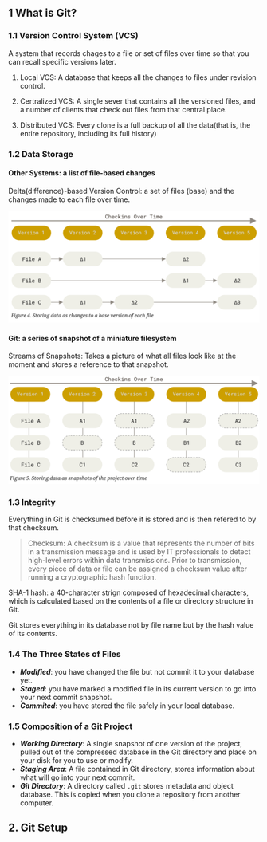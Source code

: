 ## 1 What is Git?

### 1.1 Version Control System (VCS)
A system that records chages to a file or set of files over time so that you can recall specific versions later.

1. Local VCS: A database that keeps all the changes to files under revision control.

2. Certralized VCS: A single sever that contains all the versioned files, and a number of clients that check out files from that central place.

3. Distributed VCS: Every clone is a full backup of all the data(that is, the entire repository, including its full history)

### 1.2 Data Storage
#### Other Systems: a list of file-based changes
Delta(difference)-based Version Control: a set of files (base) and the changes made to each file over time.

![delta](img/delta-based%20vcs.png)

#### Git: a series of snapshot of a miniature filesystem
Streams of Snapshots: Takes a picture of what all files look like at the moment and stores a reference to that snapshot.

![snapshots](img/snapshots.png)


### 1.3 Integrity
Everything in Git is checksumed before it is stored and is then refered to by that checksum.

> Checksum: A checksum is a value that represents the number of bits in a transmission message and is used by IT professionals to detect high-level errors within data transmissions. Prior to transmission, every piece of data or file can be assigned a checksum value after running a cryptographic hash function.

SHA-1 hash: a 40-character strign composed of hexadecimal characters, which is calculated based on the contents of a file or directory structure in Git.

Git stores everything in its database not by file name but by the hash value of its contents.

### 1.4 The Three States of Files
- ***Modified***: you have changed the file but not commit it to your database yet.
- ***Staged***: you have marked a modified file in its current version to go into your next commit snapshot.
- ***Commited***: you have stored the file safely in your local database.

### 1.5 Composition of a Git Project
- ***Working Directory***: A single snapshot of one version of the project, pulled out of the compressed database in the Git directory and place on your disk for you to use or modify.
- ***Staging Area***: A file contained in Git directory, stores information about what will go into your next commit.
- ***Git Directory***: A directory called `.git` stores metadata and object database. This is copied when you clone a repository from another computer.

## 2. Git Setup
